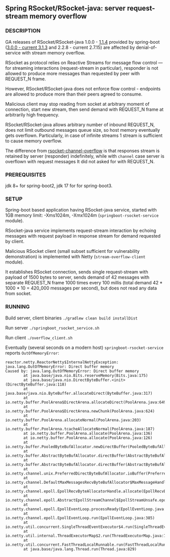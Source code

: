 ## Spring RSocket/RSocket-java: server request-stream memory overflow 

### DESCRIPTION

GA releases of RSocket/RSocket-java 1.0.0 - [1.1.4](https://github.com/rsocket/rsocket-java/releases/tag/1.1.4) provided 
by spring-boot ([3.0.0 - current 3.1.3](https://docs.spring.io/spring-framework/reference/rsocket.html) and 2.2.8 - current 2.7.15) 
are affected by denial-of-service with stream memory overflow.

RSocket as protocol relies on Reactive Streams for message flow control — for streaming interactions (request-stream in particular), 
responder is not allowed to produce more messages than requested by peer with REQUEST_N frame.

However, RSocket/RSocket-java does not enforce flow control - endpoints are allowed to produce more than their peers agreed to consume.

Malicious client may stop reading from socket at arbitrary moment of connection, start new stream, then send demand with 
REQUEST_N frame at arbitrarily high frequency. 

RSocket/RSocket-java allows arbitrary number of inbound REQUEST_N, does not limit outbound messages queue size, 
so host memory eventually gets overflown. Particularly, in case of infinite streams 1 stream is sufficient to cause 
memory overflow.

The difference from [rsocket-channel-overflow](https://github.com/repr0ducers/springboot-rsocket-channel-overflow) is
that responses stream is retained by server (responder) indefinitely, while with `channel` case server is overflown 
with request messages It did not asked for with REQUEST_N. 

### PREREQUISITES

jdk 8+ for spring-boot2, jdk 17 for for spring-boot3.

### SETUP

Spring-boot based application having RSocket-java service, started with 1GB memory limit: -Xms1024m, -Xmx1024m 
(`springboot-rsocket-service` module).

RSocket-java service implements request-stream interaction by echoing messages with request payload in response stream 
for demand requested by client. 

Malicious RSocket client (small subset sufficient for vulnerability demonstration) is implemented with Netty 
(`stream-overflow-client` module).

It establishes RSocket connection, sends single request-stream with payload of 1500 bytes to server, sends demand of 
42 messages with separate REQUEST_N frame 1000 times every 100 millis 
(total demand 42 * 1000 * 10 = 420_000 messages per second), but does not read any data from socket. 

### RUNNING

Build server, client binaries `./gradlew clean build installDist`

Run server `./springboot_rsocket_service.sh` 

Run client `./overflow_client.sh` 

Eventually (several seconds on a modern host) `springboot-rsocket-service` reports `OutOfMemoryError`:

```
reactor.netty.ReactorNetty$InternalNettyException: java.lang.OutOfMemoryError: Direct buffer memory
Caused by: java.lang.OutOfMemoryError: Direct buffer memory
        at java.base/java.nio.Bits.reserveMemory(Bits.java:175)
        at java.base/java.nio.DirectByteBuffer.<init>(DirectByteBuffer.java:118)
        at java.base/java.nio.ByteBuffer.allocateDirect(ByteBuffer.java:317)
        at io.netty.buffer.PoolArena$DirectArena.allocateDirect(PoolArena.java:649)
        at io.netty.buffer.PoolArena$DirectArena.newChunk(PoolArena.java:624)
        at io.netty.buffer.PoolArena.allocateNormal(PoolArena.java:203)
        at io.netty.buffer.PoolArena.tcacheAllocateNormal(PoolArena.java:187)
        at io.netty.buffer.PoolArena.allocate(PoolArena.java:136)
        at io.netty.buffer.PoolArena.allocate(PoolArena.java:126)
        at io.netty.buffer.PooledByteBufAllocator.newDirectBuffer(PooledByteBufAllocator.java:396)
        at io.netty.buffer.AbstractByteBufAllocator.directBuffer(AbstractByteBufAllocator.java:188)
        at io.netty.buffer.AbstractByteBufAllocator.directBuffer(AbstractByteBufAllocator.java:179)
        at io.netty.channel.unix.PreferredDirectByteBufAllocator.ioBuffer(PreferredDirectByteBufAllocator.java:53)
        at io.netty.channel.DefaultMaxMessagesRecvByteBufAllocator$MaxMessageHandle.allocate(DefaultMaxMessagesRecvByteBufAllocator.java:120)
        at io.netty.channel.epoll.EpollRecvByteAllocatorHandle.allocate(EpollRecvByteAllocatorHandle.java:75)
        at io.netty.channel.epoll.AbstractEpollStreamChannel$EpollStreamUnsafe.epollInReady(AbstractEpollStreamChannel.java:785)
        at io.netty.channel.epoll.EpollEventLoop.processReady(EpollEventLoop.java:487)
        at io.netty.channel.epoll.EpollEventLoop.run(EpollEventLoop.java:385)
        at io.netty.util.concurrent.SingleThreadEventExecutor$4.run(SingleThreadEventExecutor.java:997)
        at io.netty.util.internal.ThreadExecutorMap$2.run(ThreadExecutorMap.java:74)
        at io.netty.util.concurrent.FastThreadLocalRunnable.run(FastThreadLocalRunnable.java:30)
        at java.base/java.lang.Thread.run(Thread.java:829)

```